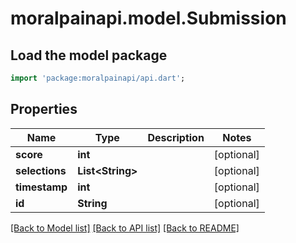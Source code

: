 # moralpainapi.model.Submission

## Load the model package
```dart
import 'package:moralpainapi/api.dart';
```

## Properties
Name | Type | Description | Notes
------------ | ------------- | ------------- | -------------
**score** | **int** |  | [optional] 
**selections** | **List&lt;String&gt;** |  | [optional] 
**timestamp** | **int** |  | [optional] 
**id** | **String** |  | [optional] 

[[Back to Model list]](../README.md#documentation-for-models) [[Back to API list]](../README.md#documentation-for-api-endpoints) [[Back to README]](../README.md)


